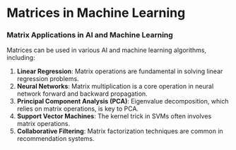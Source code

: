 # Matrices in Machine Learning

### Matrix Applications in AI and Machine Learning

Matrices can be used in various AI and machine learning algorithms, including:

1. **Linear Regression**: Matrix operations are fundamental in solving linear regression problems.
2. **Neural Networks**: Matrix multiplication is a core operation in neural network forward and backward propagation.
3. **Principal Component Analysis (PCA)**: Eigenvalue decomposition, which relies on matrix operations, is key to PCA.
4. **Support Vector Machines**: The kernel trick in SVMs often involves matrix operations.
5. **Collaborative Filtering**: Matrix factorization techniques are common in recommendation systems.
